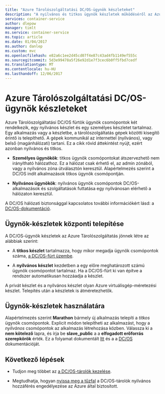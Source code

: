 ```yaml
---
title: "Azure Tárolószolgáltatási DC/OS-ügynök készleteket"
description: "A nyilvános és titkos ügynök készletek működéséről az Azure tároló szolgáltatás DC/OS-fürt"
services: container-service
author: dlepow
manager: timlt
ms.service: container-service
ms.topic: article
ms.date: 01/04/2017
ms.author: danlep
ms.custom: mvc
ms.openlocfilehash: e82a6c1ee2d45cd07f4e87c43ad4fb1149ef555c
ms.sourcegitcommit: 5d3e99478a5f26e92d1e7f3cec6b0ff5fbd7cedf
ms.translationtype: MT
ms.contentlocale: hu-HU
ms.lasthandoff: 12/06/2017
---
```

# <a name="dcos-agent-pools-for-azure-container-service"></a>Azure Tárolószolgáltatási DC/OS-ügynök készleteket
Azure Tárolószolgáltatási DC/OS fürtök ügynök csomópontok két rendelkezik, egy nyilvános készlet és egy személyes készletet tartalmaz. Egy alkalmazás vagy a készletbe, a tárolószolgáltatás gépek közötti kisegítő érintő is telepíthető. A gépek kommunikál az internettel (nyilvános), vagy belső (magánhálózati) tartani. Ez a cikk rövid áttekintést nyújt, ezért azonban nyilvános és titkos.


* **Személyes ügynökök**: titkos ügynök csomópontokat átszervezhető nem irányítható hálózathoz. Ez a hálózat csak érhető el, az admin zónából, vagy a nyilvános zóna útválasztón keresztül. Alapértelmezés szerint a DC/OS indít alkalmazások titkos ügynök csomópontján. 

* **Nyilvános ügynökök**: nyilvános ügynök csomópontok DC/OS-alkalmazások és szolgáltatások futtatása egy nyilvánosan elérhető a hálózaton keresztül. 

A DC/OS hálózati biztonsággal kapcsolatos további információkért lásd: a [DC/OS-dokumentáció](https://dcos.io/docs/1.7/administration/securing-your-cluster/).

## <a name="deploy-agent-pools"></a>Ügynök-készletek központi telepítése

A DC/OS-ügynök készletek az Azure Tárolószolgáltatás jönnek létre az alábbiak szerint:

* A **titkos készlet** tartalmazza, hogy mikor megadja ügynök csomópontok száma, [a DC/OS-fürt üzembe](container-service-deployment.md). 

* A **nyilvános készlet** kezdetben a egy előre meghatározott számú ügynök csomópontot tartalmaz. Ha a DC/OS-fürt ki van építve a rendszer automatikusan hozzáadja a készlet.

A privát készlet és a nyilvános készlet olyan Azure virtuálisgép-méretezési készlet. Telepítés után a készletek is átméretezhetők.

## <a name="use-agent-pools"></a>Ügynök-készletek használatára
Alapértelmezés szerint **Marathon** bármely új alkalmazás telepíti a *titkos* ügynök csomópontok. Explicit módon telepítheti az alkalmazást, hogy a *nyilvános* csomópontok az alkalmazás létrehozása közben. Válassza ki a **nem kötelező** lapra, és írja be **slave_public** a a **elfogadott erőforrás szerepkörök** érték. Ez a folyamat dokumentált [Itt](container-service-mesos-marathon-ui.md#deploy-a-docker-formatted-container) és a a [DC/OS](https://dcos.io/docs/1.7/administration/installing/custom/create-public-agent/) dokumentációját.

## <a name="next-steps"></a>Következő lépések
* Tudjon meg többet az [a DC/OS-tárolók kezelése](container-service-mesos-marathon-ui.md).

* Megtudhatja, hogyan [nyissa meg a tűzfal](container-service-enable-public-access.md) a DC/OS-tárolók nyilvános hozzáférés engedélyezése az Azure által biztosított.

